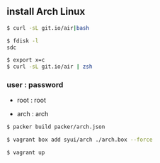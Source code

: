 ## install Arch Linux


```sh
$ curl -sL git.io/air|bash
```

```sh
$ fdisk -l
sdc

$ export x=c
$ curl -sL git.io/air | zsh
```

### user : password

- root : root

- arch : arch

```sh
$ packer build packer/arch.json

$ vagrant box add syui/arch ./arch.box --force

$ vagrant up
```
